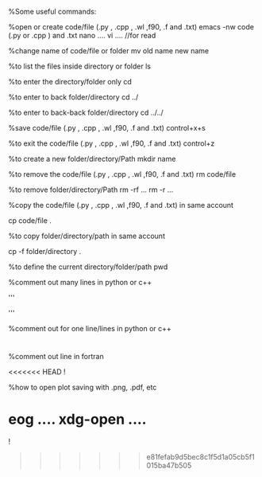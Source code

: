 %Some useful commands:

%open or create  code/file (.py , .cpp , .wl ,f90, .f and .txt)
emacs -nw code (.py or .cpp ) and .txt
nano .... 
vi .... //for read



%change name of code/file or folder
mv  old name  new name


%to list the files inside directory or folder
ls


%to enter the directory/folder only
cd

%to enter to back folder/directory
cd ../

%to enter to back-back folder/directory
cd ../../ 

%save code/file (.py , .cpp , .wl ,f90, .f and .txt)
control+x+s

%to exit the code/file (.py , .cpp , .wl ,f90, .f and .txt)
control+z

%to create a new folder/directory/Path
mkdir name


%to remove the code/file (.py , .cpp , .wl ,f90, .f and .txt)
rm code/file


%to remove folder/directory/Path
rm -rf ...
rm -r ...


%copy the code/file (.py , .cpp , .wl ,f90, .f and .txt) in same account

cp code/file  .

%to copy folder/directory/path in same account

cp -f folder/directory  .



%to define the current directory/folder/path
pwd

%comment out many lines in python or c++

'''

'''



%comment out for one line/lines in python or c++
#



%comment out line in fortran

<<<<<<< HEAD
!


%how to open plot saving with .png, .pdf, etc

eog ....
xdg-open ....
=======
!
>>>>>>> e81fefab9d5bec8c1f5d1a05cb5f1015ba47b505
